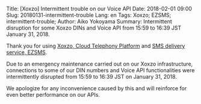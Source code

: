 Title: [Xoxzo] Intermittent trouble on our Voice API
Date: 2018-02-01 09:00
Slug: 20180131-intermittent-trouble
Lang: en
Tags: Xoxzo; EZSMS; intermittent-trouble; 
Author: Aiko Yokoyama
Summary: Intermittent disruption for some Xoxzo DINs and Voice API from 15:59 to 16:39 JST January 31, 2018.

Thank you for using [Xoxzo, Cloud Telephony Platform](https://www.xoxzo.com/en/)
and [SMS delivery service, EZSMS](https://www.ezsms.biz/ja/).

Due to an emergency maintenance carried out on our Xoxzo infrastructure,
connections to some of our DIN numbers and Voice API functionalities were intermittently
disrupted from 15:59 to 16:39 JST on January 31, 2018.

We apologize for any inconvenience caused by this and will reinforce for even better 
performance on our APIs.

